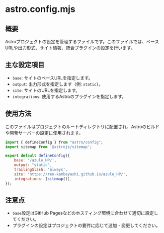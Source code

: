 # astro.config.mjs

## 概要
Astroプロジェクトの設定を管理するファイルです。このファイルでは、ベースURLや出力形式、サイト情報、統合プラグインの設定を行います。

## 主な設定項目
- `base`: サイトのベースURLを指定します。
- `output`: 出力形式を指定します（例: `static`）。
- `site`: サイトのURLを指定します。
- `integrations`: 使用するAstroのプラグインを指定します。

## 使用方法
このファイルはプロジェクトのルートディレクトリに配置され、Astroのビルドや開発サーバーの設定に使用されます。

```javascript
import { defineConfig } from "astro/config";
import sitemap from '@astrojs/sitemap';

export default defineConfig({
    base: '/azule_HP/',
    output: "static",
    trailingSlash: 'always',
    site: 'https://reo-kambayashi.github.io/azule_HP/',
    integrations: [sitemap()],
});
```

## 注意点
- `base`設定はGitHub Pagesなどのホスティング環境に合わせて適切に設定してください。
- プラグインの設定はプロジェクトの要件に応じて追加・変更してください。